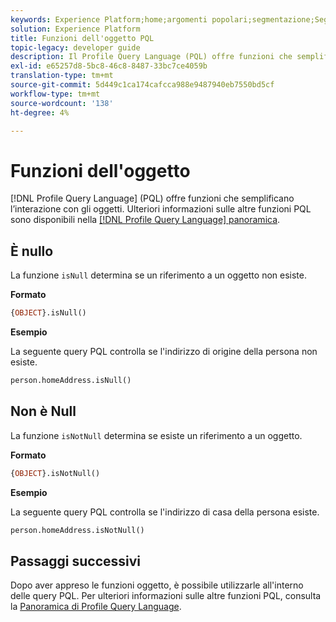 ```yaml
---
keywords: Experience Platform;home;argomenti popolari;segmentazione;Segmentazione;Servizio di segmentazione;pql;PQL;Lingua query profilo;funzioni oggetto;oggetto;
solution: Experience Platform
title: Funzioni dell'oggetto PQL
topic-legacy: developer guide
description: Il Profile Query Language (PQL) offre funzioni che semplificano l’interazione con gli oggetti.
exl-id: e65257d8-5bc8-46c8-8487-33bc7ce4059b
translation-type: tm+mt
source-git-commit: 5d449c1ca174cafcca988e9487940eb7550bd5cf
workflow-type: tm+mt
source-wordcount: '138'
ht-degree: 4%

---
```


# Funzioni dell&#39;oggetto

[!DNL Profile Query Language] (PQL) offre funzioni che semplificano l’interazione con gli oggetti. Ulteriori informazioni sulle altre funzioni PQL sono disponibili nella [[!DNL Profile Query Language] panoramica](./overview.md).

## È nullo

La funzione `isNull` determina se un riferimento a un oggetto non esiste.

**Formato**

```sql
{OBJECT}.isNull()
```

**Esempio**

La seguente query PQL controlla se l&#39;indirizzo di origine della persona non esiste.

```sql
person.homeAddress.isNull()
```

## Non è Null

La funzione `isNotNull` determina se esiste un riferimento a un oggetto.

**Formato**

```sql
{OBJECT}.isNotNull()
```

**Esempio**

La seguente query PQL controlla se l&#39;indirizzo di casa della persona esiste.

```sql
person.homeAddress.isNotNull()
```

## Passaggi successivi

Dopo aver appreso le funzioni oggetto, è possibile utilizzarle all&#39;interno delle query PQL. Per ulteriori informazioni sulle altre funzioni PQL, consulta la [Panoramica di Profile Query Language](./overview.md).
